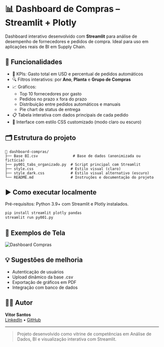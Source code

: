 
# 📊 Dashboard de Compras – Streamlit + Plotly

Dashboard interativo desenvolvido com **Streamlit** para análise de desempenho de fornecedores e pedidos de compra. Ideal para uso em aplicações reais de BI em Supply Chain.

## 🚀 Funcionalidades

- 📌 KPIs: Gasto total em USD e percentual de pedidos automáticos
- 🔍 Filtros interativos: por **Ano**, **Planta** e **Grupo de Compras**
- 📈 Gráficos:
  - Top 10 fornecedores por gasto
  - Pedidos no prazo x fora do prazo
  - Distribuição entre pedidos automáticos e manuais
  - Pie chart de status de entrega
- 📋 Tabela interativa com dados principais de cada pedido
- 🎨 Interface com estilo CSS customizado (modo claro ou escuro)

## 🗂️ Estrutura do projeto

```
📁 dashboard-compras/
├── Base BI.csv                # Base de dados (anonimizada ou fictícia)
├── py001_tabs_organizado.py  # Script principal com Streamlit
├── style.css                 # Estilo visual (claro)
├── style_dark.css            # Estilo visual alternativo (escuro)
└── README.md                 # Instruções e documentação do projeto
```

## ▶️ Como executar localmente

Pré-requisitos: Python 3.9+ com Streamlit e Plotly instalados.

```bash
pip install streamlit plotly pandas
streamlit run py001.py
```

## 📸 Exemplos de Tela

<img src="https://via.placeholder.com/700x400.png?text=Dashboard+Principal" alt="Dashboard Compras" />

## 💡 Sugestões de melhoria

- Autenticação de usuários
- Upload dinâmico da base .csv
- Exportação de gráficos em PDF
- Integração com banco de dados

## 👨‍💻 Autor

**Vitor Santos**  
[LinkedIn](https://www.linkedin.com/in/vitor-natã-zanetta-santos-2483a6141/) • [GitHub](https://github.com/vitorzanetta)

---

> Projeto desenvolvido como vitrine de competências em Análise de Dados, BI e visualização interativa com Streamlit.
